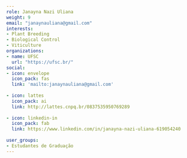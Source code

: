 ```yaml
---
role: Janayna Nazi Uliana
weight: 9
email: "janaynauliana@gmail.com"
interests:
- Plant Breeding
- Biological Control 
- Viticulture
organizations:
- name: UFSC
  url: "https://ufsc.br/"
social:
- icon: envelope
  icon_pack: fas
  link: 'mailto:janaynauliana@gmail.com'
  
- icon: lattes
  icon_pack: ai
  link: http://lattes.cnpq.br/0837535950769289
    
- icon: linkedin-in
  icon_pack: fab
  link: https://www.linkedin.com/in/janayna-nazi-uliana-619054240
  
user_groups:
- Estudantes de Graduação
---
```

